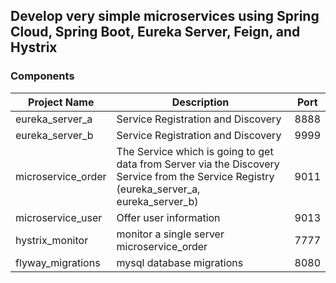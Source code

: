 ## Develop very simple microservices using Spring Cloud, Spring Boot, Eureka Server, Feign, and Hystrix

### Components
<table>
    <tr>
        <th>Project Name</th>  <th>Description</th>  <th>Port</th>
    </tr>
<tbody>
    <tr>
        <td>eureka_server_a</td>  
        <td>Service Registration and Discovery</td>  
        <td>8888</td>
    </tr>
    <tr>
        <td>eureka_server_b</td>  
        <td>Service Registration and Discovery</td>  
        <td>9999</td>
    </tr>
    <tr>
        <td>microservice_order</td>  
        <td>The Service which is going to get data from Server via the Discovery Service from the Service Registry (eureka_server_a, eureka_server_b)</td>  
        <td>9011</td>
    </tr>
    <tr>
        <td>microservice_user</td>  
        <td>Offer user information</td>
        <td>9013</td>
    </tr>
    <tr>
        <td>hystrix_monitor</td>  
        <td>monitor a single server microservice_order</td>
        <td>7777</td>
    </tr>
    <tr>
        <td>flyway_migrations</td>  
        <td>mysql database migrations</td>
        <td>8080</td>
    </tr>
</tbody>
</table>



